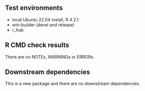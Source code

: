 ## Test environments
* local Ubuntu 22.04 install, R 4.2.1
* win-builder (devel and release)
* r_hub

## R CMD check results
There are no NOTEs, WARNINGs or ERRORs.

## Downstream dependencies

This is a new package and there are no downstream dependencies.

